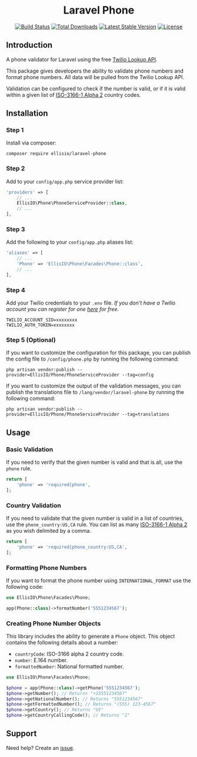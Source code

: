 <h1 align="center">Laravel Phone</h1>
<p align="center">
    <a href="https://travis-ci.org/ellisio/laravel-phone"><img src="https://travis-ci.org/ellisio/laravel-phone.svg" alt="Build Status"></a>
    <a href="https://packagist.org/packages/ellisio/laravel-phone"><img src="https://poser.pugx.org/ellisio/laravel-phone/d/total.svg" alt="Total Downloads"></a>
    <a href="https://packagist.org/packages/ellisio/laravel-phone"><img src="https://poser.pugx.org/ellisio/laravel-phone/v/stable.svg" alt="Latest Stable Version"></a>
    <a href="https://packagist.org/packages/ellisio/laravel-phone"><img src="https://poser.pugx.org/ellisio/laravel-phone/license.svg" alt="License"></a>
</p>

## Introduction

A phone validator for Laravel using the free [Twilio Lookup API](https://www.twilio.com/lookup).

This package gives developers the ability to validate phone numbers and format phone numbers. All data will be pulled from the Twilio Lookup API.

Validation can be configured to check if the number is valid, or if it is valid within a given list of [ISO-3166-1 Alpha 2](https://en.wikipedia.org/wiki/ISO_3166-1_alpha-2) country codes.

## Installation

### Step 1

Install via composer:

```
composer require ellisio/laravel-phone
```

### Step 2

Add to your `config/app.php` service provider list:

```php
'providers' => [
    // ...
    EllisIO\Phone\PhoneServiceProvider::class,
    // ...
],
```

### Step 3

Add the following to your `config/app.php` aliases list:

```php
'aliases' => [
    // ...
    'Phone' => 'EllisIO\Phone\Facades\Phone::class',
    // ...
],
```

### Step 4

Add your Twilio credentials to your `.env` file. _If you don't have a Twilio account you can register for one [here](https://www.twilio.com/) for free._

```
TWILIO_ACCOUNT_SID=xxxxxxxx
TWILIO_AUTH_TOKEN=xxxxxxxx
```

### Step 5 (Optional)

If you want to customize the configuration for this package, you can publish the config file to `/config/phone.php` by running the following command:

```shell
php artisan vendor:publish --provider=EllisIO/Phone/PhoneServiceProvider --tag=config
```

If you want to customize the output of the validation messages, you can publish the translations file to `/lang/vendor/laravel-phone` by running the following command:

```shell
php artisan vendor:publish --provider=EllisIO/Phone/PhoneServiceProvider --tag=translations
```

## Usage

### Basic Validation

If you need to verify that the given number is valid and that is all, use the `phone` rule.

```php
return [
    'phone' => 'required|phone',
];
```

### Country Validation

If you need to validate that the given number is valid in a list of countries, use the `phone_country:US,CA` rule. You can list as many [ISO-3166-1 Alpha 2](https://en.wikipedia.org/wiki/ISO_3166-1_alpha-2) as you wish delimited by a comma.

```php
return [
    'phone' => 'required|phone_country:US,CA',
];
```

### Formatting Phone Numbers

If you want to format the phone number using `INTERNATIONAL_FORMAT` use the following code:

```php
use EllisIO\Phone\Facades\Phone;

app(Phone::class)->formatNumber('5551234567');
```

### Creating Phone Number Objects

This library includes the ability to generate a `Phone` object. This object contains the following details about a number:

- `countryCode`: ISO-3166 alpha 2 country code.
- `number`: E.164 number.
- `formattedNumber`: National formatted number.

```php
use EllisIO\Phone\Facades\Phone;

$phone = app(Phone::class)->getPhone('5551234567');
$phone->getNumber(); // Returns "+15551234567"
$phone->getNationalNumber(); // Returns "5551234567"
$phone->getFormattedNumber(); // Returns "(555) 123-4567"
$phone->getCountry(); // Returns "US"
$phone->getCountryCallingCode(); // Returns "1"
```

## Support

Need help? Create an [issue](https://github.com/ellisio/laravel-phone/issues).
